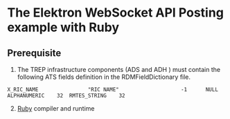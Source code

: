 # The Elektron WebSocket API Posting example with Ruby

## Prerequisite 
1. The TREP infrastructure components (ADS and ADH ) must contain the following ATS fields definition in the RDMFieldDictionary file.
```
X_RIC_NAME                "RIC NAME"                    -1      NULL    ALPHANUMERIC    32  RMTES_STRING    32
```
2. [Ruby](https://www.ruby-lang.org/en/) compiler and runtime